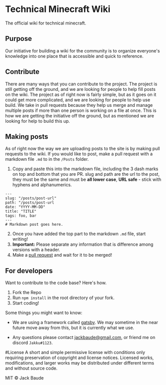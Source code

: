 # Technical Minecraft Wiki

The official wiki for technical minecraft. 

## Purpose
Our initiative for building a wiki for the community is to organize everyone's
knowledge into one place that is accessible and quick to reference. 

## Contribute

There are many ways that you can contribute to the project. The project is 
still getting off the ground, and we are looking for people to help fill 
posts on the wiki. The project as of right now is fairly simple, but as it 
goes on it could get more complicated, and we are looking for people to help 
use build. We take in pull requests because they help us merge and manage
multiple posts if more than one person is working on a file at once. This is how
we are getting the initiative off the ground, but as mentioned we are looking for 
help to build this up.


## Making posts

As of right now the way we are uploading posts to the site is by making pull 
requests to the wiki. If you would like to post, make a pull request with a 
markdown file `.md` to in the `/Posts` folder.

1. Copy and paste this into the markdown file, including the 3 dash marks on top 
   and bottom that you are PR. slug and path are the url to the post, they must be the same and must be 
   **all lower case**, **URL safe** - stick with hyphens and alphanumerics.
```
---
slug: "/posts/post-url"
path: "/posts/post-url
date: "YYYY-MM-DD"
title: "TITLE"
tags: foo, bar
---
# Markdown post goes here.

```
2. Once you have added the top part to the markdown `.md` file, start writing!
3. **Important:** Please separate any information that is difference among versions 
with a header. 
3. Make a [pull request](https://github.com/Jackbaude/tmc-wiki/compare) and wait 
    for it to be merged!

## For developers
Want to contribute to the code base? Here's how. 

1. Fork the Repo
2. Run `npm install` in the root directory of your fork. 
3. Start coding!

Some things you might want to know:

* We are using a framework called [gatsby](https://www.gatsbyjs.org/). We 
may sometime in the near future move away from this, but it is currently what we use.

* Any questions please contact jackbaude@gmail.com, or friend me on discord `Jakku#1123`.


#License
A short and simple permissive license with conditions only requiring 
preservation of copyright and license notices. Licensed works, modifications, 
and larger works may be distributed under different terms and without source 
code.


MIT © Jack Baude 